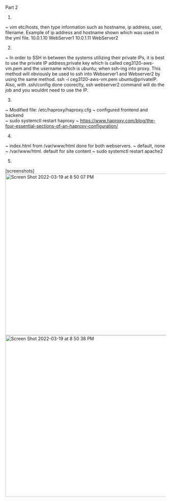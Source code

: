 Part 2

1)

~ vim etc/hosts, then type information such as hostname, ip address, user, filename. 
Example of ip address and hostname shown which was used in the yml file.
10.0.1.10 WebServer1
10.0.1.11 WebServer2

2)

~ In order to SSH in between the systems utilizing their private IPs, it is best to use the private IP address,private key which is called ceg3120-aws-vm.pem and the username which is ubuntu; when ssh-ing into proxy. This method will obviously be used to ssh into Webserver1 and Webserver2 by using the same method. ssh -i ceg3120-aws-vm.pem ubuntu@privateIP. Also, with .ssh/config done cooreclty, ssh webserver2 command will do the job and you wouldnt need to use the IP. 

3) 

~ Modified file: /etc/haproxy/haproxy.cfg
~ configured frontend and backend  
~ sudo systemctl restart haproxy
~ https://www.haproxy.com/blog/the-four-essential-sections-of-an-haproxy-configuration/

4)

~ index.html from /var/www/html done for both webservers.
~ default, none
~ /var/www/html. default for site content
~ sudo systemctl restart apache2

5)

[screenshots]
<img width="508" alt="Screen Shot 2022-03-19 at 8 50 07 PM" src="https://user-images.githubusercontent.com/89467017/159143610-3d50fc85-31b3-445f-8e28-6272e38275fc.png">
<img width="508" alt="Screen Shot 2022-03-19 at 8 50 38 PM" src="https://user-images.githubusercontent.com/89467017/159143611-224e4643-50a5-4807-bd38-06a25b875b71.png">


 
